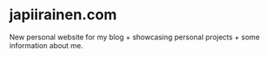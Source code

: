 # japiirainen.com

New personal website for my blog + showcasing personal projects + some information about me.
